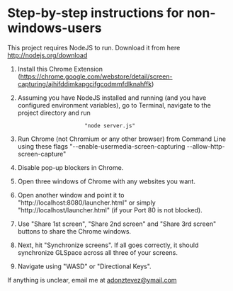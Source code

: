 Step-by-step instructions for non-windows-users
===============================================

This project requires NodeJS to run. Download it from here http://nodejs.org/download

1) Install this Chrome Extension (https://chrome.google.com/webstore/detail/screen-capturing/ajhifddimkapgcifgcodmmfdlknahffk)

2) Assuming you have NodeJS installed and running (and you have configured environment variables), go to Terminal, navigate to the project directory and run

							"node server.js"

3) Run Chrome (not Chromium or any other browser) from Command Line using these flags "--enable-usermedia-screen-capturing --allow-http-screen-capture"

4) Disable pop-up blockers in Chrome.

5) Open three windows of Chrome with any websites you want.

6) Open another window and point it to "http://localhost:8080/launcher.html" or simply "http://localhost/launcher.html" (if your Port 80 is not blocked).

7) Use "Share 1st screen", "Share 2nd screen" and "Share 3rd screen" buttons to share the Chrome windows.

8) Next, hit "Synchronize screens". If all goes correctly, it should synchronize GLSpace across all three of your screens.

9) Navigate using "WASD" or "Directional Keys".

If anything is unclear, email me at adonztevez@ymail.com